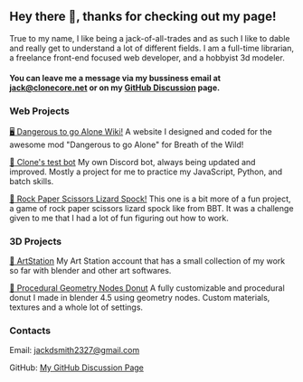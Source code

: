 ## Hey there 👋, thanks for checking out my page!

True to my name, I like being a jack-of-all-trades and as such I like to dable and really get to understand a lot of different fields. I am a full-time librarian, a freelance front-end focused web developer, and a hobbyist 3d modeler.


#### You can leave me a message via my bussiness email at jack@clonecore.net or on my [GitHub Discussion](https://github.com/Clonephaze/Clonephaze/discussions) page.


### Web Projects

[🖥 Dangerous to go Alone Wiki!](https://github.com/Clonephaze/DtgA) A website I designed and coded for the awesome mod "Dangerous to go Alone" for Breath of the Wild!

[🤖 Clone's test bot](https://github.com/Clonephaze/Clones-Test-Bot) My own Discord bot, always being updated and improved. Mostly a project for me to practice my JavaScript, Python, and batch skills.

[🎲 Rock Paper Scissors Lizard Spock!](https://clonephaze.github.io/RockPaperScissors/) This one is a bit more of a fun project, a game of rock paper scissors lizard spock like from BBT. It was a challenge given to me that I had a lot of fun figuring out how to work.

### 3D Projects

[🎨 ArtStation](https://www.artstation.com/clonpehaze) My Art Station account that has a small collection of my work so far with blender and other art softwares.

[🍩 Procedural Geometry Nodes Donut](https://clonephaze.gumroad.com/l/ProceduralDonut) A fully customizable and procedural donut I made in blender 4.5 using geometry nodes. Custom materials, textures and a whole lot of settings.

### Contacts

Email: [jackdsmith2327@gmail.com](mailto:mail@andrey.es)

GitHub: [My GitHub Discussion Page](https://github.com/Clonephaze/Clonephaze/discussions)
